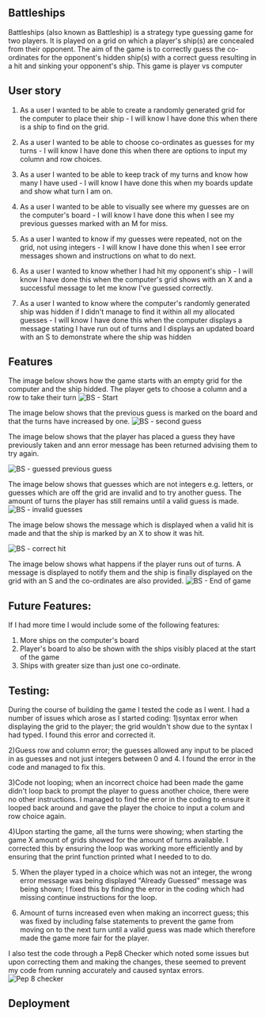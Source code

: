 
## Battleships
Battleships (also known as Battleship) is a strategy type guessing game for two players. It is played on a grid on which a player's ship(s) are concealed from their opponent. The aim of the game is to correctly guess the co-ordinates for the opponent's hidden ship(s) with a correct guess resulting in a hit and sinking your opponent's ship. This game is player vs computer

## User story 
1) As a user I wanted to be able to create a randomly generated grid for the computer to place their ship - I will know I have done this when there is a ship to find on the grid.

2) As a user I wanted to be able to choose co-ordinates as guesses for my turns - I will know I have done this when there are options to input my column and row choices.

3) As a user I wanted to be able to keep track of my turns and know how many I have used - I will know I have done this when my boards update and show what turn I am on.

4) As a user I wanted to be able to visually see where my guesses are on the computer's board - I will know I have done this when I see my previous guesses marked with an M for miss.

5) As a user I wanted to know if my guesses were repeated, not on the grid, not using integers - I will know I have done this when I see error messages shown and instructions on what to do next.

6) As a user I wanted to know whether I had hit my opponent's ship - I will know I have done this when the computer's grid shows with an X and a successful message to let me know I've guessed correctly.

7) As a user I wanted to know where the computer's randomly generated ship was hidden if I didn't manage to find it within all my allocated guesses - I will know I have done this when the computer displays a message stating I have run out of turns and I displays an updated board with an S to demonstrate where the ship was hidden 

## Features

The image below shows how the game starts with an empty grid for the computer and the ship hidded.  The player gets to choose a column and a row to take their turn
![BS - Start](https://github.com/user-attachments/assets/266b5431-3d0e-48db-bd1e-a2e994080feb)

The image below shows that the previous guess is marked on the board and that the turns have increased by one.
![BS - second guess](https://github.com/user-attachments/assets/1783f6be-b7d2-4d39-9260-e263ff96b88a)

The image below shows that the player has placed a guess they have previously taken and ann error message has been returned
advising them to try again.

![BS - guessed previous guess](https://github.com/user-attachments/assets/257807c1-a0d7-4fe9-84ed-555f2394275b)

The image below shows that guesses which are not integers e.g. letters, or guesses which are off the grid are invalid and to
try another guess. The amount of turns the player has still remains until a valid guess is made.
![BS - invalid guesses](https://github.com/user-attachments/assets/69fa9542-baf2-44f0-8eef-e3fa39bc89eb)

The image below shows the message which is displayed when a valid hit is made and that the ship is marked by an X to show it
was hit.

![BS - correct hit](https://github.com/user-attachments/assets/16256b48-b892-4b4d-8b30-8b50b13e5c65)

The image below shows what happens if the player runs out of turns. A message is displayed to notify them and the ship is
finally displayed on the grid with an S and the co-ordinates are also provided.
![BS - End of game](https://github.com/user-attachments/assets/1fac3e97-2be8-4d4c-8eb5-93d793287987)

## Future Features:
If I had more time I would include some of the following features:
1) More ships on the computer's board
2) Player's board to also be shown with the ships visibly placed at the start of the game
3) Ships with greater size than just one co-ordinate.

## Testing:
During the course of building the game I tested the code as I went. I had a number of issues which arose as I started coding:
1)syntax error when displaying the grid to the player; the grid wouldn't show due to the syntax I had typed. I found this error and corrected it.

2)Guess row and column error; the guesses allowed any input to be placed in as guesses and not just integers between 0 and 4. I found the error in the code and managed to fix this.

3)Code not looping; when an incorrect choice had been made the game didn't loop back to prompt the player to guess another choice, there were no other instructions.  I managed to find the error in the coding to ensure it looped back around and gave the player the choice to input a colum and row choice again.

4)Upon starting the game, all the turns were showing; when starting the game X amount of grids showed for the amount of turns available. I corrected this by ensuring the loop was working more efficiently and by ensuring that the print function printed what I needed to to do.

5) When the player typed in a choice which was not an integer, the wrong error message was being displayed "Already Guessed" message was being shown; I fixed this by finding the error in the coding which had missing continue instructions for the loop.

6) Amount of turns increased even when making an incorrect guess; this was fixed by including false statements to prevent the game from moving on to the next turn until a valid guess was made which therefore made the game more fair for the player.

I also test the code through a Pep8 Checker which noted some issues but upon correcting them and making the changes, these seemed to prevent my code from running accurately and caused syntax errors.
![Pep 8 checker](https://github.com/user-attachments/assets/2ca28310-8538-4a82-9152-82c79fa8618d)

## Deployment






